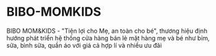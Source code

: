 # BIBO-MOMKIDS
BIBO MOM&amp;KIDS - "Tiện lợi cho Mẹ, an toàn cho bé", thương hiệu định hướng phát triển hệ thống cửa hàng bán lẻ mặt hàng mẹ và bé như bỉm, sữa, bình sữa, quần áo với giá cả hợp lí và nhiều ưu đãi
